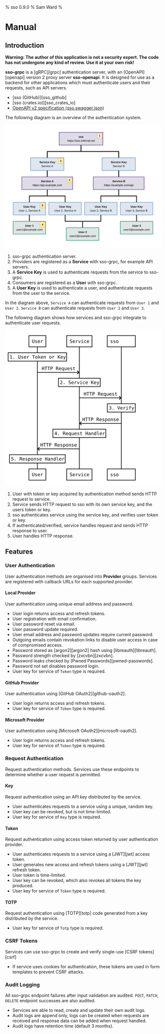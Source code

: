 % sso 0.9.0
% Sam Ward
%

# Manual

## Introduction

**Warning: The author of this application is not a security expert. The code has not undergone any kind of review. Use it at your own risk!**

**sso-grpc** is a [gRPC][grpc] authentication server, with an [OpenAPI][openapi] version 2 proxy server **sso-openapi**. It is designed for use as a backend for other applications which must authenticate users and their requests, such as API servers.

- [sso (GitHub)][sso_github]
- [sso (crates.io)][sso_crates_io]
- [OpenAPI v2 specification (sso.swagger.json)](asset/sso.swagger.json)

The following diagram is an overview of the authentication system.

![Overview of Authentication System](docs/asset/introduction.svg)

1. sso-grpc authentication server.
2. Providers are registered as a **Service** with sso-grpc, for example API servers.
3. A **Service Key** is used to authenticate requests from the service to sso-grpc.
4. Consumers are registered as a **User** with sso-grpc.
5. A **User Key** is used to authenticate a user, and authenticate requests from the user to the service.

In the diagram above, `Service A` can authenticate requests from `User 1` and `User 2`. `Service B` can authenticate requests from `User 2` and `User 3`.

The following diagram shows how services and sso-grpc integrate to authenticate user requests.

![User request verification](docs/asset/integration.svg)

1. User with token or key acquired by authentication method sends HTTP request to service.
2. Service sends HTTP request to sso with its own service key, and the users token or key.
3. sso authenticates service using the service key, and verifies user token or key.
4. If authenticated/verified, service handles request and sends HTTP response to user.
5. User handles HTTP response.

## Features

### User Authentication

User authentication methods are organised into **Provider** groups. Services are registered with callback URLs for each supported provider.

#### Local Provider

User authentication using unique email address and password.

- User login returns access and refresh tokens.
- User registration with email confirmation.
- User password reset via email.
- User password update required.
- User email address and password updates require current password.
- Outgoing emails contain revokation links to disable user access in case of compromised access.
- Password stored as [argon2][argon2] hash using [libreauth][libreauth].
- Password strength checked by [zxcvbn][zxcvbn].
- Password leaks checked by [Pwned Passwords][pwned-passwords].
- Password not set disables password login.
- User key for service of `Token` type is required.

#### GitHub Provider

User authentication using [GitHub OAuth2][github-oauth2].

- User login returns access and refresh tokens.
- User key for service of `Token` type is required.

#### Microsoft Provider

User authentication using [Microsoft OAuth2][microsoft-oauth2].

- User login returns access and refresh tokens.
- User key for service of `Token` type is required.

### Request Authentication

Request authentication methods. Services use these endpoints to determine whether a user request is permitted.

#### Key

Request authentication using an API key distributed by the service.

- User authenticates requests to a service using a unique, random key.
- User key can be revoked, but is not time-limited.
- User key for service of `Key` type is required.

#### Token

Request authentication using access token returned by user authentication provider.

- User authenticates requests to a service using a [JWT][jwt] access token.
- User generates new access and refresh tokens using a [JWT][jwt] refresh token.
- User token is time-limited.
- User key can be revoked, which also revokes all tokens the key produced.
- User key for service of `Token` type is required.

#### TOTP

Request authentication using [TOTP][totp] code generated from a key distributed by the service.

- User key for service of `Totp` type is required.

### CSRF Tokens

Services can use sso-grpc to create and verify single-use [CSRF tokens][csrf]

- If service uses cookies for authentication, these tokens are used in form templates to prevent CSRF attacks.

### Audit Logging

All sso-grpc endpoint failures after input validation are audited. `POST`, `PATCH`, `DELETE` endpoint successes are also audited.

- Services are able to read, create and update their own audit logs.
- Audit logs are append only, logs can be created when requests are received and response data can be added when request handled.
- Audit logs have retention time (default 3 months).
